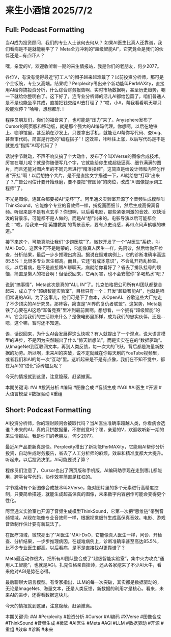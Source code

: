# 来生小酒馆 2025/7/2

## Full: Podcast Formatting 

当AI成为投资顾问，我们的专业人士该何去何从？
如果AI医生比真人还靠谱，我们看病是不是就能躺平了？
Meta全力冲刺的“超级智能AI”，它究竟会是我们的伙伴还是…有点吓人？

嘿，亲爱的V，欢迎收听新一期的来生情报站，我是你们的老朋友，何夕2077。

各位V，有没有觉得最近“打工人”的帽子越来越难戴了？以前投资分析师，那可是个金饭碗，专业又高端。结果呢？Perplexity甩出来个新功能叫PerMAXity，直接用AI给你搞投资分析，什么综合财务报告啊、实时市场数据啊，甚至历史趋势，唰一下就给你整明白了。这下好了，连专业分析师的活儿AI都给包圆了，咱们普通人是不是也能坐享其成，直接把钱交给AI去打理了？“哎，小A，帮我看看明天哪只股能涨停？”哈哈，想想都乐！

程序员朋友们，你们的福音来了，也可能是“压力”来了。Anysphere发布了Cursor的网页版和移动版，就是那个强大的AI编码代理。你想啊，以后在地铁上、咖啡馆里，甚至躺在沙发上，只要拿出手机，就能让AI帮你写代码、查bug、甚至审代码，简直是行走的“编程搭子”！这效率，咔咔往上涨，以后写代码是不是就变成“指挥”AI写代码了？

话说字节跳动，不声不响又搞了个大动作，发布了个叫XVerse的图像合成技术。厉害在哪儿呢？就是你随便写几个字，它就能给你生成超级逼真、细节满满的图片，而且还能对图片里的不同元素进行“精准操控”。这简直是给设计师和内容创作者“开挂”啊！以后想拍个大片，是不是直接文字描述一下，AI就给您“打印”出来了？广告公司估计要开始琢磨，要不要把“修图师”的岗位，改成“AI图像提示词工程师”了。

不光是图像，连耳朵都要被AI“宠坏”了。阿里通义实验室开源了个音频生成模型叫ThinkSound，它能像个专业的音效师一样，捕捉画面细节，然后生成高保真音频。听起来是不是有点玄乎？你想啊，以后看电影，那些紧张刺激的音效、欢快活泼的背景乐，可能都不是人做的，而是AI“想”出来的。电影导演以后可能都会说：“哎，给我来一段‘英雄救美’的背景音乐，要有点史诗感，再带点风声鹤唳的味道。”

接下来这个，可能真能让我们“少跑医院”了。微软开发了一个“AI医生”系统，叫MAI-DxO。这医生可不是瞎蒙的，它能像真人医生一样，先问诊，然后给你开检查，分析结果，最后一步步推理出病因。据说在疑难病例上，它的诊断准确率高达85.5%！比很多专业医生都高。而且，它还“有成本意识”，不会乱开药乱检查。哎，以后看病，是不是直接跟AI聊聊天，病就给你看好了？省去了排队挂号的烦恼，简直是懒人的福音啊！但话说回来，它再厉害，也不会安慰你“多喝热水”吧？

说到“搞事情”，Meta这次是真的“ALL IN”了。扎克伯格把公司所有AI团队都整合起来，成立了个“超级智能实验室”，目标只有一个：开发“超级智能AI”，也就是咱们常说的AGI。为了这事儿，他们可是下了血本，从OpenAI、谷歌这些大厂挖走了不少顶尖的AI研究员，那阵容，简直是“AI界的复仇者联盟”。这架势，Meta是铁了心要在AI这场“军备竞赛”里冲到最前面啊。想想看，一个拥有“超级智能”的AI，它会给我们的生活带来什么？是像电影里那样，成为我们的忠实伙伴，还是…嗯，这个嘛，暂时还不知道。

诶，话说回来，为什么AI会发展得这么快呢？有人就提出了一个观点，说大语言模型的进步，不是因为突然蹦出了什么“惊天新想法”，而是实实在在的“数据驱动”。从ImageNet到互联网文本，再到人类反馈，每一次大的飞跃，背后都是海量新数据的功劳。所以啊，未来AI的突破，说不定就藏在你每天刷的YouTube视频里，或者我们和AI的每一次“互动”里。这听起来是不是有点像，我们在不知不觉中，都在为AI的“进化”添砖加瓦呢？

今天的情报就到这里，注意隐蔽，赶紧撤离。

本期关键词:
#AI #投资分析 #编码 #图像合成 #音频生成 #AGI #AI医生 #开源 #大语言模型 #数据驱动 #重组

## Short: Podcast Formatting 

AI投资分析师，你的理财顾问会被取代吗？当AI医生准确率超越人类，你看病会选谁？未来的AI，真的只拼数据量，不拼创意吗？嘿，亲爱的V，欢迎收听新一期的来生情报站，我是你们的老朋友，何夕2077。

最近AI产品更新真是快。Perplexity推出了新功能PerMAXity，它能用AI帮你分析投资，自动生成财务报告，省去了人工分析师的麻烦，效率和精准度都大大提升。听起来，以后投资决策，AI可能要说了算？

程序员们注意了，Cursor也出了网页版和手机版，AI编码助手现在走到哪儿都能用，跨平台写代码，协作效率简直是杠杠的。

字节跳动有个新图像合成技术叫XVerse，能对图片里的多个元素进行高精度控制，只要简单描述，就能生成超高保真的图像，未来数字内容创作可能会变得更个性化。

阿里通义实验室也开源了音频生成模型ThinkSound，它第一次把“思维链”带到音频领域，AI现在能像专业音效师一样，根据视觉细节生成高保真音效。电影、游戏音效制作估计要有新玩法了。

在医疗领域，微软亮出了“AI医生”MAI-DxO，它能像真人医生一样，问诊、开检查、分析结果，一步步推理病因。在疑难病例上，诊断准确率甚至高达85.5%，比不少专业医生都高。以后看病，是不是直接找AI更靠谱了？

Meta最近动作很大，把所有AI团队整合成了“超级智能实验室”，集中火力攻克“通用人工智能”，也就是AGI。扎克伯格亲自挂帅，还从各家挖来了不少AI大牛，看来他对AGI是势在必得。

最后聊聊大语言模型。有专家指出，LLM的每一次突破，其实都是数据驱动的，无论是ImageNet、海量文本，还是人类反馈，新数据的利用才是核心。看来，未来AI的进步，还得看数据这块儿。

今天的情报就到这里，注意隐蔽，赶紧撤离。

本期关键词:
#AI
#Perplexity
#投资分析
#Cursor
#AI编码
#XVerse
#图像合成
#ThinkSound
#音频生成
#微软
#AI医生
#Meta
#AGI
#LLM
#数据驱动
#开源
#重组
#效率
#诊断
#未来